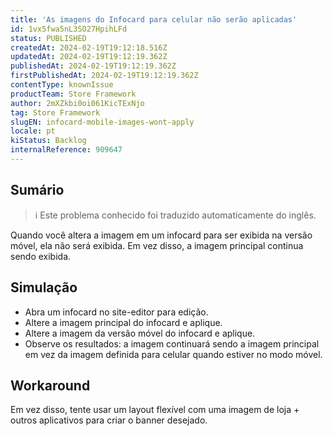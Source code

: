 ```yaml
---
title: 'As imagens do Infocard para celular não serão aplicadas'
id: 1vx5fwa5nL3SO27HpihLFd
status: PUBLISHED
createdAt: 2024-02-19T19:12:18.516Z
updatedAt: 2024-02-19T19:12:19.362Z
publishedAt: 2024-02-19T19:12:19.362Z
firstPublishedAt: 2024-02-19T19:12:19.362Z
contentType: knownIssue
productTeam: Store Framework
author: 2mXZkbi0oi061KicTExNjo
tag: Store Framework
slugEN: infocard-mobile-images-wont-apply
locale: pt
kiStatus: Backlog
internalReference: 909647
---
```


## Sumário

>ℹ️ Este problema conhecido foi traduzido automaticamente do inglês.


Quando você altera a imagem em um infocard para ser exibida na versão móvel, ela não será exibida. Em vez disso, a imagem principal continua sendo exibida.

## Simulação



- Abra um infocard no site-editor para edição.
- Altere a imagem principal do infocard e aplique.
- Altere a imagem da versão móvel do infocard e aplique.
- Observe os resultados: a imagem continuará sendo a imagem principal em vez da imagem definida para celular quando estiver no modo móvel.



## Workaround


Em vez disso, tente usar um layout flexível com uma imagem de loja + outros aplicativos para criar o banner desejado.





